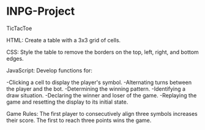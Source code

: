 # INPG-Project

TicTacToe

HTML: Create a table with a 3x3 grid of cells.

CSS: Style the table to remove the borders on the top, left, right, and bottom edges.

JavaScript: Develop functions for:

-Clicking a cell to display the player's symbol.
-Alternating turns between the player and the bot.
-Determining the winning pattern.
-Identifying a draw situation.
-Declaring the winner and loser of the game.
-Replaying the game and resetting the display to its initial state.

Game Rules:
The first player to consecutively align three symbols increases their score. The first to reach three points wins the game.
